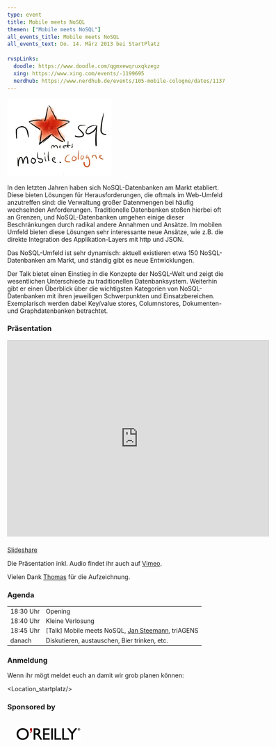 ```yaml
---
type: event
title: Mobile meets NoSQL
themen: ["Mobile meets NoSQL"]
all_events_title: Mobile meets NoSQL
all_events_text: Do. 14. März 2013 bei StartPlatz

rvspLinks:
  doodle: https://www.doodle.com/qgmxewqruxqkzegz
  xing: https://www.xing.com/events/-1199695
  nerdhub: https://www.nerdhub.de/events/105-mobile-cologne/dates/1137
---
```


<img src="/static/images/events/mobile-cologne-2013-03.jpg" width="240" height="180" alt="Teaser: Mobile meets NoSQL" />

In den letzten Jahren haben sich NoSQL-Datenbanken am Markt etabliert.
Diese bieten Lösungen für Herausforderungen, die oftmals im Web-Umfeld
anzutreffen sind: die Verwaltung großer Datenmengen bei häufig
wechselnden Anforderungen.
Traditionelle Datenbanken stoßen hierbei oft an Grenzen, und NoSQL-Datenbanken
umgehen einige dieser Beschränkungen durch radikal andere Annahmen und Ansätze.
Im mobilen Umfeld bieten diese Lösungen sehr interessante neue Ansätze,
wie z.B. die direkte Integration des Applikation-Layers mit http und JSON.

Das NoSQL-Umfeld ist sehr dynamisch: aktuell existieren etwa 150
NoSQL-Datenbanken am Markt, und ständig gibt es neue Entwicklungen.

Der Talk bietet einen Einstieg in die Konzepte der NoSQL-Welt und zeigt die
wesentlichen Unterschiede zu traditionellen Datenbanksystem.
Weiterhin gibt er einen Überblick über die wichtigsten Kategorien
von NoSQL-Datenbanken mit ihren jeweiligen Schwerpunkten und Einsatzbereichen.
Exemplarisch werden dabei Key/value stores, Columnstores,
Dokumenten- und Graphdatenbanken betrachtet.

### Präsentation

<iframe src="https://de.slideshare.net/slideshow/embed_code/17223615"
        width="600" height="450"
        frameborder="0" marginwidth="0" marginheight="0" scrolling="no"
        style="border:1px solid #CCC;border-width:1px 1px 0;margin-bottom:5px" allowfullscreen webkitallowfullscreen mozallowfullscreen></iframe>

<a href="https://de.slideshare.net/JanSteemann" target="_blank">Slideshare</a>

Die Präsentation inkl. Audio findet ihr auch auf <a href="https://vimeo.com/62232544" target="_blank">Vimeo</a>.

Vielen Dank <a href="https://twitter.com/thomashop2e">Thomas</a> für die Aufzeichnung.

### Agenda

<table>
  <tr>
    <td>18:30 Uhr</td>
    <td>Opening</td>
  </tr>
  <tr>
    <td>18:40 Uhr</td>
    <td>Kleine Verlosung</td>
  </tr>
  <tr>
    <td>18:45 Uhr</td>
    <td>
      [Talk] Mobile meets NoSQL, <a href="https://twitter.com/steemann" target="_blank">Jan Steemann</a>, triAGENS<br/>
    </td>
  </tr>
  <tr>
    <td>danach</td>
    <td>Diskutieren, austauschen, Bier trinken, etc.</td>
  </tr>
</table>

### Anmeldung

Wenn ihr mögt meldet euch an damit wir grob planen können: <RegisterLinks />

<Location_startplatz/>

### Sponsored by

<a href="https://www.oreilly.de/" target="_blank">
  <img src="/static/images/oreilly.png" style="width: 150px; padding: 20px;" />
</a>
